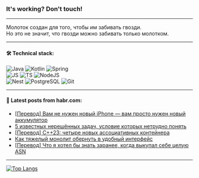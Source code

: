 ### It's working? Don't touch!

---
Молоток создан для того, чтобы им забивать гвозди. <br>
Но это не значит, что гвозди можно забивать только молотком.

---

#### 🛠️ Technical stack:

![Java](https://img.shields.io/badge/Java-informational?logo=Oracle&style=flat&logoColor=white&color=FF4500)
![Kotlin](https://img.shields.io/badge/Kotlin-informational?logo=Kotlin&style=flat&logoColor=white&color=774D97)
![Spring](https://img.shields.io/badge/SpringBoot-informational?logo=SpringBoot&style=flat&logoColor=white&color=6DB33F) <br>
![JS](https://img.shields.io/badge/JS-informational?logo=javaScript&style=flat&logoColor=black&color=F7Df1E)
![TS](https://img.shields.io/badge/TypeScript-informational?logo=typeScript&style=flat&logoColor=black&color=0667A8)
![NodeJS](https://img.shields.io/badge/NodeJS-informational?logo=node.js&style=flat&logoColor=white&color=70A760) <br>
![Nest](https://img.shields.io/badge/NestJS-informational?logo=NestJS&style=flat&logoColor=white&color=E0234E)
![PostgreSQL](https://img.shields.io/badge/PostgreSQL-informational?logo=PostgreSQL&style=flat&logoColor=white&color=DAA520)
![Git](https://img.shields.io/badge/Git-informational?logo=git&style=flat&logoColor=white&color=778899)

___

#### 💬 Latest posts from habr.com:

<!-- BLOG-POST-LIST:START -->
- [[Перевод] Вам не нужен новый iPhone — вам просто нужен новый аккумулятор](https://habr.com/ru/articles/770436/?utm_source=habrahabr&utm_medium=rss&utm_campaign=770436)
- [5 известных нерешённых задач, условие которых нетрудно понять](https://habr.com/ru/articles/770426/?utm_source=habrahabr&utm_medium=rss&utm_campaign=770426)
- [[Перевод] C++23: четыре новых ассоциативных контейнера](https://habr.com/ru/companies/otus/articles/770404/?utm_source=habrahabr&utm_medium=rss&utm_campaign=770404)
- [Как тяжелый монолит обернуть в удобный интерфейс](https://habr.com/ru/companies/alfa/articles/769932/?utm_source=habrahabr&utm_medium=rss&utm_campaign=769932)
- [[Перевод] Что я хотел бы знать заранее, когда выкупал себе целую ASN](https://habr.com/ru/articles/770386/?utm_source=habrahabr&utm_medium=rss&utm_campaign=770386)
<!-- BLOG-POST-LIST:END -->

---
[![Top Langs](https://github-readme-stats-git-master-advtsetting-gmailcom.vercel.app/api/top-langs/?username=zloylis&langs_count=10&hide_title=false&title_color=e6edf3&size_weight=0.5&count_weight=0.5&layout=compact&hide_border=true&theme=dracula)](https://github.com/zloylis)

<!-- ![GitHub stats](https://github-readme-stats-git-master-advtsetting-gmailcom.vercel.app/api?username=zloylis&show_icons=true&hide_border=true&theme=dracula&hide_title=true&include_all_commits=true&count_private=true&hide=contribs&hide_rank=true) -->
